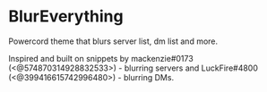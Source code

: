 # BlurEverything
Powercord theme that blurs server list, dm list and more.

Inspired and built on snippets by mackenzie#0173 (<@574870314928832533>) - blurring servers and LuckFire#4800 (<@399416615742996480>) - blurring DMs.
